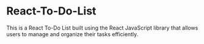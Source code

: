 # React-To-Do-List
This is a React To-Do List built using the React JavaScript library that allows users to manage and organize their tasks efficiently.
